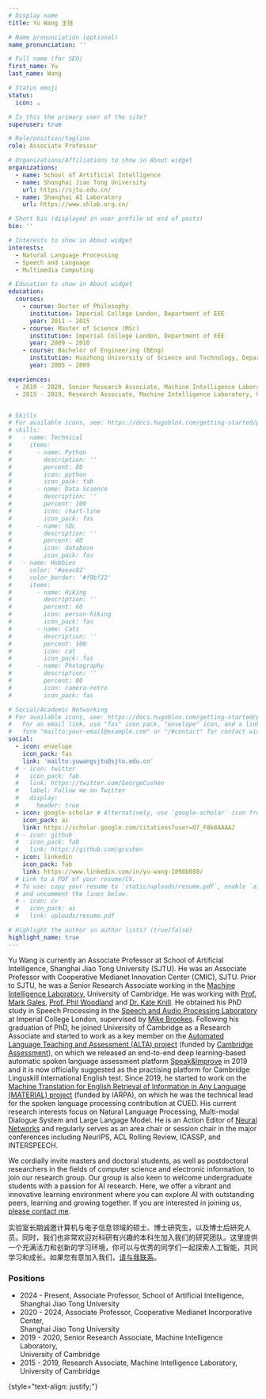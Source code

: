 ```yaml
---
# Display name
title: Yu Wang 王钰

# Name pronunciation (optional)
name_pronunciation: ''

# Full name (for SEO)
first_name: Yu
last_name: Wang

# Status emoji
status:
  icon: ☕️

# Is this the primary user of the site?
superuser: true

# Role/position/tagline
role: Associate Professor

# Organizations/Affiliations to show in About widget
organizations:
  - name: School of Artificial Intelligence
  - name: Shanghai Jiao Tong University
    url: https://sjtu.edu.cn/
  - name: Shanghai AI Laboratory
    url: https://www.shlab.org.cn/

# Short bio (displayed in user profile at end of posts)
bio: ''

# Interests to show in About widget
interests:
  - Natural Language Processing
  - Speech and Language
  - Multimedia Computing

# Education to show in About widget
education:
  courses:
    - course: Doctor of Philosophy
      institution: Imperial College London, Department of EEE
      year: 2011 – 2015
    - course: Master of Science (MSc)
      institution: Imperial College London, Department of EEE
      year: 2009 – 2010
    - course: Bachelor of Engineering (BEng)
      institution: Huazhong University of Science and Technology, Department of EIE
      year: 2005 – 2009

experiences:
  - 2019 - 2020, Senior Research Associate, Machine Intelligence Laboratory, University of Cambridge 
  - 2015 - 2019, Research Associate, Machine Intelligence Laboratory, University of Cambridge


# Skills
# For available icons, see: https://docs.hugoblox.com/getting-started/page-builder/#icons
# skills:
#   - name: Technical
#     items:
#       - name: Python
#         description: ''
#         percent: 80
#         icon: python
#         icon_pack: fab
#       - name: Data Science
#         description: ''
#         percent: 100
#         icon: chart-line
#         icon_pack: fas
#       - name: SQL
#         description: ''
#         percent: 40
#         icon: database
#         icon_pack: fas
#   - name: Hobbies
#     color: '#eeac02'
#     color_border: '#f0bf23'
#     items:
#       - name: Hiking
#         description: ''
#         percent: 60
#         icon: person-hiking
#         icon_pack: fas
#       - name: Cats
#         description: ''
#         percent: 100
#         icon: cat
#         icon_pack: fas
#       - name: Photography
#         description: ''
#         percent: 80
#         icon: camera-retro
#         icon_pack: fas

# Social/Academic Networking
# For available icons, see: https://docs.hugoblox.com/getting-started/page-builder/#icons
#   For an email link, use "fas" icon pack, "envelope" icon, and a link in the
#   form "mailto:your-email@example.com" or "/#contact" for contact widget.
social:
  - icon: envelope
    icon_pack: fas
    link: 'mailto:yuwangsjtu@sjtu.edu.cn'
  # - icon: twitter
  #   icon_pack: fab
  #   link: https://twitter.com/GeorgeCushen
  #   label: Follow me on Twitter
  #   display:
  #     header: true
  - icon: google-scholar # Alternatively, use `google-scholar` icon from `ai` icon pack
    icon_pack: ai
    link: https://scholar.google.com/citations?user=O7_F8k0AAAAJ
  # - icon: github
  #   icon_pack: fab
  #   link: https://github.com/gcushen
  - icon: linkedin
    icon_pack: fab
    link: https://www.linkedin.com/in/yu-wang-1090b088/
  # Link to a PDF of your resume/CV.
  # To use: copy your resume to `static/uploads/resume.pdf`, enable `ai` icons in `params.yaml`,
  # and uncomment the lines below.
  # - icon: cv
  #   icon_pack: ai
  #   link: uploads/resume.pdf

# Highlight the author in author lists? (true/false)
highlight_name: true
---
```


Yu Wang is currently an Associate Professor at School of Artificial Intelligence, Shanghai Jiao Tong University (SJTU). He was an Associate Professor with Cooperative Medianet Innovation Center (CMIC), SJTU. Prior to SJTU, he was a Senior Research Associate working in the [Machine Intelligence Laboratory](http://svr-www.eng.cam.ac.uk/), University of Cambridge. He was working with [Prof. Mark Gales](http://mi.eng.cam.ac.uk/~mjfg/), [Prof. Phil Woodland](http://mi.eng.cam.ac.uk/~pcw/) and [Dr. Kate Knill](http://mi.eng.cam.ac.uk/~kmk/). He obtained his PhD study in Speech Processing in the [Speech and Audio Processing Laboratory](https://www.imperial.ac.uk/speech-audio-processing) at Imperial College London, supervised by [Mike Brookes](http://www.ee.ic.ac.uk/hp/staff/dmb/dmb.html). Following his graduation of PhD, he joined University of Cambridge as a Research Associate and started to work as a key member on the [Automated Language Teaching and Assessment (ALTA) project](http://alta.cambridgeenglish.org/) (funded by [Cambridge Assessment](https://www.cambridgeassessment.org.uk/)), on which we released an end-to-end deep learning-based automatic spoken language assessment platform [Speak&Improve](https://speakandimprove.com/) in 2019 and it is now officially suggested as the practising platform for Cambridge Linguskill international English test. Since 2019, he started to work on the [Machine Translation for English Retrieval of Information in Any Language (MATERIAL) project](https://www.iarpa.gov/index.php/research-programs/material) (funded by IARPA), on which he was the technical lead for the spoken language processing contribution at CUED. His current research interests focus on Natural Language Processing, Multi-modal Dialogue System and Large Langage Model. He is an Action Editor of [Neural Networks](https://www.sciencedirect.com/journal/neural-networks) and regularly serves as an area chair or session chair in the major conferences including NeurIPS, ACL Rolling Review, ICASSP, and INTERSPEECH.


We cordially invite masters and doctoral students, as well as postdoctoral researchers in the fields of computer science and electronic information, to join our research group. Our group is also keen to welcome undergraduate students with a passion for AI research. Here, we offer a vibrant and innovative learning environment where you can explore AI with outstanding peers, learning and growing together. If you are interested in joining us, <a href="mailto:yuwangsjtu@sjtu.edu.cn"> please contact me</a>.

实验室长期诚邀计算机与电子信息领域的硕士、博士研究生，以及博士后研究人员。同时，我们也非常欢迎对科研有兴趣的本科生加入我们的研究团队。这里提供一个充满活力和创新的学习环境，你可以与优秀的同学们一起探索人工智能，共同学习和成长。如果您有意加入我们，<a href="mailto:yuwangsjtu@sjtu.edu.cn">请与我联系</a>。

### Positions
- 2024 - Present, Associate Professor, School of Artificial Intelligence,<br>Shanghai Jiao Tong University
- 2020 - 2024, Associate Professor, Cooperative Medianet Incorporative Center,<br>Shanghai Jiao Tong University
- 2019 - 2020, Senior Research Associate, Machine Intelligence Laboratory,<br>University of Cambridge 
- 2015 - 2019, Research Associate, Machine Intelligence Laboratory,<br/>University of Cambridge

{style="text-align: justify;"}
